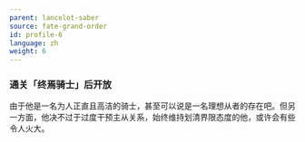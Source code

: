 ```yaml
---
parent: lancelot-saber
source: fate-grand-order
id: profile-6
language: zh
weight: 6
---
```


### 通关「终焉骑士」后开放

由于他是一名为人正直且高洁的骑士，甚至可以说是一名理想从者的存在吧。但另一方面，他决不过于过度干预主从关系，始终维持划清界限态度的他，或许会有些令人火大。
